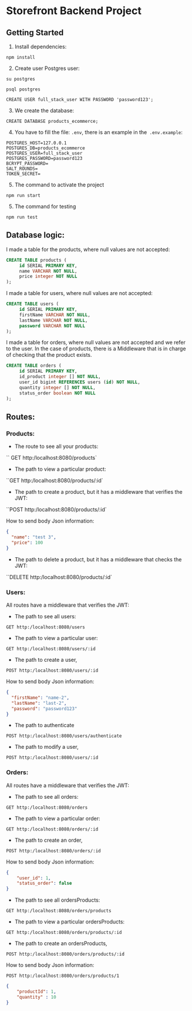 # Storefront Backend Project

## Getting Started

1. Install dependencies:

```
npm install
```

2. Create user Postgres user:

```
su postgres
```

```
psql postgres
```

```
CREATE USER full_stack_user WITH PASSWORD 'password123';
```

3. We create the database:

```
CREATE DATABASE products_ecommerce;
```

4. You have to fill the file: `.env`, there is an example in the` .env.example`:

```
POSTGRES_HOST=127.0.0.1
POSTGRES_DB=products_ecommerce
POSTGRES_USER=full_stack_user
POSTGRES_PASSWORD=password123
BCRYPT_PASSWORD=
SALT_ROUNDS=
TOKEN_SECRET=
```

5. The command to activate the project

```
npm run start
```

5. The command for testing

```
npm run test
```

## Database logic:

I made a table for the products, where null values are not accepted:

```sql
CREATE TABLE products (
     id SERIAL PRIMARY KEY,
     name VARCHAR NOT NULL,
     price integer NOT NULL
);
```

I made a table for users, where null values are not accepted:

```sql
CREATE TABLE users (
     id SERIAL PRIMARY KEY,
     firstName VARCHAR NOT NULL,
     lastName VARCHAR NOT NULL,
     password VARCHAR NOT NULL
);
```

I made a table for orders, where null values are not accepted and we refer to the user. In the case of products, there is a Middleware that is in charge of checking that the product exists.

```sql
CREATE TABLE orders (
     id SERIAL PRIMARY KEY,
     id_product integer [] NOT NULL,
     user_id bigint REFERENCES users (id) NOT NULL,
     quantity integer [] NOT NULL,
     status_order boolean NOT NULL
);
```

## Routes:

### Products:

- The route to see all your products:

`` GET http:/localhost:8080/products`

- The path to view a particular product:

``GET http:/localhost:8080/products/:id`

- The path to create a product, but it has a middleware that verifies the JWT:

``POST http:/localhost:8080/products/:id`

How to send body Json information:

```json
{
  "name": "test 3",
  "price": 100
}
```

- The path to delete a product, but it has a middleware that checks the JWT:

``DELETE http:/localhost:8080/products/:id`

### Users:

All routes have a middleware that verifies the JWT:

- The path to see all users:

```
GET http:/localhost:8080/users
```

- The path to view a particular user:

```
GET http:/localhost:8080/users/:id
```

- The path to create a user,

```
POST http:/localhost:8080/users/:id
```

How to send body Json information:

```json
{
  "firstName": "name-2",
  "lastName": "last-2",
  "password": "password123"
}
```

- The path to authenticate

```
POST http:/localhost:8080/users/authenticate
```

- The path to modify a user,

```
POST http:/localhost:8080/users/:id
```

### Orders:

All routes have a middleware that verifies the JWT:

- The path to see all orders:

```
GET http:/localhost:8080/orders
```

- The path to view a particular order:

```
GET http:/localhost:8080/orders/:id
```

- The path to create an order,

```
POST http:/localhost:8080/orders/:id
```

How to send body Json information:

```json
{
    "user_id": 1,
    "status_order": false
}
```

- The path to see all ordersProducts:

```
GET http:/localhost:8080/orders/products
```

- The path to view a particular ordersProducts:

```
GET http:/localhost:8080/orders/products/:id
```

- The path to create an ordersProducts,

```
POST http:/localhost:8080/orders/products/:id
```

How to send body Json information:

```
POST http:/localhost:8080/orders/products/1
```

```json
{
    "productId": 1,
    "quantity" : 10
}
```